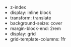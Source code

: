 * z-index
* display: inline block
* transform: translate
* background-seize: cover
* margin-block-end: 2rem
* display: grid
* grid-template-columns: 1fr

